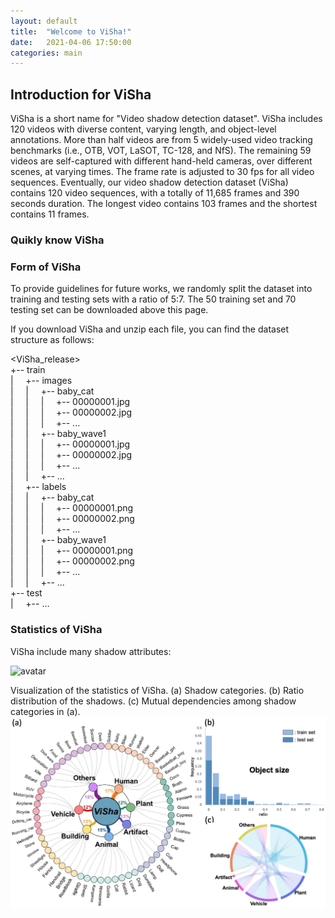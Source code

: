 ```yaml
---
layout: default
title:  "Welcome to ViSha!"
date:   2021-04-06 17:50:00
categories: main
---
```


## Introduction for ViSha
ViSha is a short name for "Video shadow detection dataset". ViSha includes 120 videos with diverse content, varying length, and object-level annotations. More than half videos are from 5 widely-used video tracking benchmarks (i.e., OTB, VOT, LaSOT, TC-128, and NfS). The remaining 59 videos are self-captured with different hand-held cameras, over different scenes, at varying times. The frame rate is adjusted to 30 fps for all video sequences. Eventually, our video shadow detection dataset (ViSha) contains 120 video sequences, with a totally of 11,685 frames and 390 seconds duration. The longest video contains 103 frames and the shortest contains 11 frames.

### Quikly know ViSha


### Form of ViSha
To provide guidelines for future works, we randomly split the dataset into training and testing sets with a ratio of 5:7. The 50 training set and 70 testing set can be downloaded above this page.

If you download ViSha and unzip each file, you can find the dataset structure as follows:

<ViSha_release>  
+-- train  
|&nbsp;&nbsp;&nbsp;&nbsp; +-- images  
|&nbsp;&nbsp;&nbsp;&nbsp; |&nbsp;&nbsp;&nbsp;&nbsp; +-- baby_cat  
|&nbsp;&nbsp;&nbsp;&nbsp; |&nbsp;&nbsp;&nbsp;&nbsp; |&nbsp;&nbsp;&nbsp;&nbsp; +-- 00000001.jpg  
|&nbsp;&nbsp;&nbsp;&nbsp; |&nbsp;&nbsp;&nbsp;&nbsp; |&nbsp;&nbsp;&nbsp;&nbsp; +-- 00000002.jpg  
|&nbsp;&nbsp;&nbsp;&nbsp; |&nbsp;&nbsp;&nbsp;&nbsp; |&nbsp;&nbsp;&nbsp;&nbsp; +-- ...  
|&nbsp;&nbsp;&nbsp;&nbsp; |&nbsp;&nbsp;&nbsp;&nbsp; +-- baby_wave1  
|&nbsp;&nbsp;&nbsp;&nbsp; |&nbsp;&nbsp;&nbsp;&nbsp; |&nbsp;&nbsp;&nbsp;&nbsp; +-- 00000001.jpg  
|&nbsp;&nbsp;&nbsp;&nbsp; |&nbsp;&nbsp;&nbsp;&nbsp; |&nbsp;&nbsp;&nbsp;&nbsp; +-- 00000002.jpg  
|&nbsp;&nbsp;&nbsp;&nbsp; |&nbsp;&nbsp;&nbsp;&nbsp; |&nbsp;&nbsp;&nbsp;&nbsp; +-- ...  
|&nbsp;&nbsp;&nbsp;&nbsp; |&nbsp;&nbsp;&nbsp;&nbsp; +-- ...  
|&nbsp;&nbsp;&nbsp;&nbsp; +-- labels  
|&nbsp;&nbsp;&nbsp;&nbsp; |&nbsp;&nbsp;&nbsp;&nbsp; +-- baby_cat  
|&nbsp;&nbsp;&nbsp;&nbsp; |&nbsp;&nbsp;&nbsp;&nbsp; |&nbsp;&nbsp;&nbsp;&nbsp; +-- 00000001.png  
|&nbsp;&nbsp;&nbsp;&nbsp; |&nbsp;&nbsp;&nbsp;&nbsp; |&nbsp;&nbsp;&nbsp;&nbsp; +-- 00000002.png  
|&nbsp;&nbsp;&nbsp;&nbsp; |&nbsp;&nbsp;&nbsp;&nbsp; |&nbsp;&nbsp;&nbsp;&nbsp; +-- ...  
|&nbsp;&nbsp;&nbsp;&nbsp; |&nbsp;&nbsp;&nbsp;&nbsp; +-- baby_wave1  
|&nbsp;&nbsp;&nbsp;&nbsp; |&nbsp;&nbsp;&nbsp;&nbsp; |&nbsp;&nbsp;&nbsp;&nbsp; +-- 00000001.png  
|&nbsp;&nbsp;&nbsp;&nbsp; |&nbsp;&nbsp;&nbsp;&nbsp; |&nbsp;&nbsp;&nbsp;&nbsp; +-- 00000002.png  
|&nbsp;&nbsp;&nbsp;&nbsp; |&nbsp;&nbsp;&nbsp;&nbsp; |&nbsp;&nbsp;&nbsp;&nbsp; +-- ...  
|&nbsp;&nbsp;&nbsp;&nbsp; |&nbsp;&nbsp;&nbsp;&nbsp; +-- ...  
+-- test  
|&nbsp;&nbsp;&nbsp;&nbsp; +-- ...

### Statistics of ViSha
ViSha include many shadow attributes:

![avatar](https://ss1.bdstatic.com/70cFuXSh_Q1YnxGkpoWK1HF6hhy/it/u=2784234584,3015562813&fm=26&gp=0.jpg)


Visualization of the statistics of ViSha. (a) Shadow categories. (b) Ratio distribution of the shadows. (c) Mutual dependencies among shadow categories in (a).
![avatar](https://github.com/eraserNut/eraserNut.github.io/blob/main/_posts/visha_figure.png)


